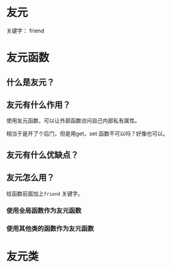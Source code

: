 # 友元

关键字： friend

# 友元函数



## 什么是友元？



## 友元有什么作用？

使用友元函数，可以让外部函数访问自己内部私有属性。

相当于是开了个后门，但是用get，set 函数不可以吗？好像也可以。



## 友元有什么优缺点？





## 友元怎么用？

给函数前面加上`friend` 关键字。

### 使用全局函数作为友元函数





### 使用其他类的函数作为友元函数



# 友元类




